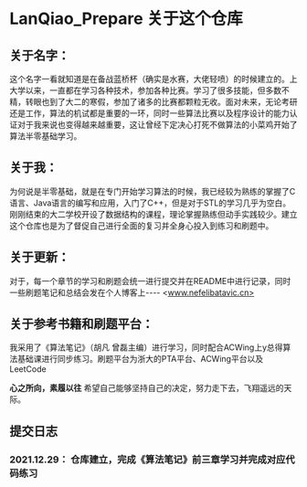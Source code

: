# LanQiao_Prepare   关于这个仓库

## 关于名字：
这个名字一看就知道是在备战蓝桥杯（确实是水赛，大佬轻喷）的时候建立的。上大学以来，一直都在学习各种技术，参加各种比赛。学习了很多技能，但多数不精，转眼也到了大二的寒假，参加了诸多的比赛都颗粒无收。面对未来，无论考研还是工作，算法的机试都是重要的一环，同时一些算法比赛以及程序设计的能力认证对于我来说也变得越来越重要，这让曾经下定决心打死不做算法的小菜鸡开始了算法半零基础学习。

## 关于我：
为何说是半零基础，就是在专门开始学习算法的时候，我已经较为熟练的掌握了C语言、Java语言的编写和应用，入门了C++，但是对于STL的学习几乎为空白。刚刚结束的大二学校开设了数据结构的课程，理论掌握熟练但动手实践较少。建立这个仓库也是为了督促自己进行全面的复习并全身心投入到练习和刷题中。

## 关于更新：
对于，每一个章节的学习和刷题会统一进行提交并在README中进行记录，同时一些刷题笔记和总结会发在个人博客上----  <www.nefelibatavic.cn>
## 关于参考书籍和刷题平台：
我采用了《算法笔记》（胡凡 曾磊主编）进行学习，同时配合ACWing上y总得算法基础课进行同步练习。刷题平台为浙大的PTA平台、ACWing平台以及LeetCode

**心之所向，素履以往** 希望自己能够坚持自己的决定，努力走下去，飞翔遥远的天际。


## 提交日志

### 2021.12.29：  仓库建立，完成《算法笔记》前三章学习并完成对应代码练习
